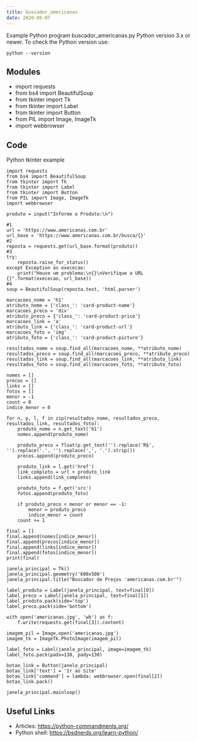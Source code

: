 ```yaml
---
title: buscador_americanas
date: 2020-05-07
---
```

Example Python program buscador_americanas.py
Python version 3.x or newer.
To check the Python version use:

    python --version

## Modules

* import requests
* from bs4 import BeautifulSoup
* from tkinter import Tk
* from tkinter import Label
* from tkinter import Button
* from PIL import Image, ImageTk
* import webbrowser

## Code

Python tkinter example

    import requests
    from bs4 import BeautifulSoup
    from tkinter import Tk
    from tkinter import Label
    from tkinter import Button
    from PIL import Image, ImageTk
    import webbrowser
    
    produto = input("Informe o Produto:\n")
    
    #1
    url = 'https://www.americanas.com.br'
    url_base = 'https://www.americanas.com.br/busca/{}'
    #2
    reposta = requests.get(url_base.format(produto))
    #3
    try:
        reposta.raise_for_status()
    except Exception as exececao:
        print("Houve um problema:\n{}\nVerifique a URL {}".format(exececao, url_base))
    #4
    soup = BeautifulSoup(reposta.text, 'html.parser')
    
    marcacoes_nome = 'h1'
    atributo_nome = {'class_': 'card-product-name'}
    marcacoes_preco = 'div'
    atributo_preco = {'class_': 'card-product-price'}
    marcacoes_link = 'a'
    atributo_link = {'class_': 'card-product-url'}
    marcacoes_foto = 'img'
    atributo_foto = {'class_': 'card-product-picture'}
    
    resultados_nome = soup.find_all(marcacoes_nome, **atributo_nome)
    resultados_preco = soup.find_all(marcacoes_preco, **atributo_preco)
    resultados_link = soup.find_all(marcacoes_link, **atributo_link)
    resultados_foto = soup.find_all(marcacoes_foto, **atributo_foto)
    
    nomes = []
    precos = []
    links = []
    fotos = []
    menor = -1
    count = 0
    indice_menor = 0
    
    for n, p, l, f in zip(resultados_nome, resultados_preco, resultados_link, resultados_foto):
        produto_nome = n.get_text('h1')
        nomes.append(produto_nome)
    
        produto_preco = float(p.get_text('').replace('R$', '').replace('.', '').replace(',', '.').strip())
        precos.append(produto_preco)
    
        produto_link = l.get('href')
        link_completo = url + produto_link
        links.append(link_completo)
    
        produto_foto = f.get('src')
        fotos.append(produto_foto)
    
        if produto_preco < menor or menor == -1:
            menor = produto_preco
            indice_menor = count
        count += 1
    
    final = []
    final.append(nomes[indice_menor])
    final.append(precos[indice_menor])
    final.append(links[indice_menor])
    final.append(fotos[indice_menor])
    print(final)
    
    janela_principal = Tk()
    janela_principal.geometry('600x500')
    janela_principal.title("Buscador de Preços 'americanas.com.br'")
    
    label_produto = Label(janela_principal, text=final[0])
    label_preco = Label(janela_principal, text=final[1])
    label_produto.pack(side='top')
    label_preco.pack(side='bottom')
    
    with open('americanas.jpg', 'wb') as f:
        f.write(requests.get(final[3]).content)
    
    imagem_pil = Image.open('americanas.jpg')
    imagem_tk = ImageTk.PhotoImage(imagem_pil)
    
    label_foto = Label(janela_principal, image=imagem_tk)
    label_foto.pack(padx=130, pady=130)
    
    botao_link = Button(janela_principal)
    botao_link['text'] = 'Ir ao Site'
    botao_link['command'] = lambda: webbrowser.open(final[2])
    botao_link.pack()
    
    janela_principal.mainloop()
    

## Useful Links

- Articles: https://python-commandments.org/
- Python shell: https://bsdnerds.org/learn-python/
